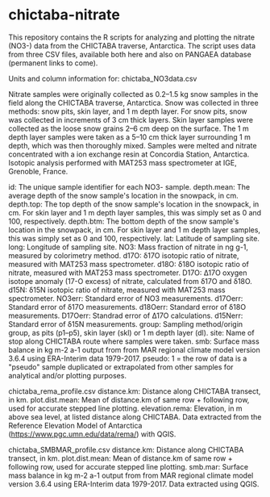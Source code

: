 # chictaba-nitrate
This repository contains the R scripts for analyzing and plotting the nitrate (NO3-) data from the CHICTABA traverse, Antarctica.
The script uses data from three CSV files, available both here and also on PANGAEA database (permanent links to come).

Units and column information for:
chictaba_NO3data.csv

Nitrate samples were originally collected as 0.2–1.5 kg snow samples in the field along the CHICTABA traverse, Antarctica. Snow was collected in three methods: snow pits, skin layer, and 1 m depth layer. For snow pits, snow was collected in increments of 3 cm thick layers. Skin layer samples were collected as the loose snow grains 2–6 cm deep on the surface. The 1 m depth layer samples were taken as a 5–10 cm thick layer surrounding 1 m depth, which was then thoroughly mixed. Samples were melted and nitrate concentrated with a ion exchange resin at Concordia Station, Antarctica. Isotopic analysis performed with MAT253 mass spectrometer at IGE, Grenoble, France.

id: The unique sample identifier for each NO3- sample.
depth.mean: The average depth of the snow sample's location in the snowpack, in cm.
depth.top: The top depth of the snow sample's location in the snowpack, in cm. For skin layer and 1 m depth layer samples, this was simply set as 0 and 100, respectively.
depth.btm: The bottom depth of the snow sample's location in the snowpack, in cm. For skin layer and 1 m depth layer samples, this was simply set as 0 and 100, respectively.
lat: Latitude of sampling site.
long: Longitude of sampling site.
NO3: Mass fraction of nitrate in ng g-1, measured by colorimetry method.
d17O: δ17O isotopic ratio of nitrate, measured with MAT253 mass spectrometer.
d18O: δ18O isotopic ratio of nitrate, measured with MAT253 mass spectrometer.
D17O: Δ17O oxygen isotope anomaly (17-O excess) of nitrate, calculated from δ17O and δ18O.
d15N: δ15N isotopic ratio of nitrate, measured with MAT253 mass spectrometer.
NO3err: Standard error of NO3 measurements.
d17Oerr: Standard error of δ17O measurements.
d18Oerr: Standard error of δ18O measurements.
D17Oerr: Standrad error of Δ17O calculations.
d15Nerr: Standard error of δ15N measurements.
group: Sampling method/origin group, as pits (p1–p5), skin layer (skl) or 1 m depth layer (dl).
site: Name of stop along CHICTABA route where samples were taken.
smb: Surface mass balance in kg m-2 a-1 output from from MAR regional climate model version 3.6.4 using ERA-Interim data 1979-2017.
pseudo: 1 = the row of data is a "pseudo" sample duplicated or extrapolated from other samples for analytical and/or plotting purposes.

chictaba_rema_profile.csv
distance.km: Distance along CHICTABA transect, in km.
plot.dist.mean: Mean of distance.km of same row + following row, used for accurate stepped line plotting.
elevation.rema: Elevation, in m above sea level, at listed distance along CHICTABA. Data extracted from the Reference Elevation Model of Antarctica (https://www.pgc.umn.edu/data/rema/) with QGIS.

chictaba_SMBMAR_profile.csv
distance.km: Distance along CHICTABA transect, in km.
plot.dist.mean: Mean of distance.km of same row + following row, used for accurate stepped line plotting.
smb.mar: Surface mass balance in kg m-2 a-1 output from from MAR regional climate model version 3.6.4 using ERA-Interim data 1979-2017. Data extracted using QGIS.
